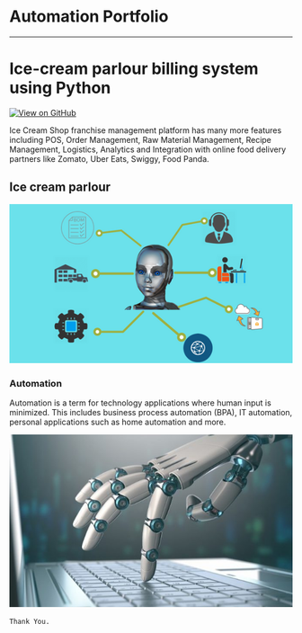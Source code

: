 # Automation Portfolio
---

# Ice-cream parlour billing system using Python 

[![View on GitHub](https://img.shields.io/badge/GitHub-View_on_GitHub-blue?logo=GitHub)](https://github.com/AbhinabaSaha-git/Icecream)

Ice Cream Shop franchise management platform has many more features including POS, Order Management, Raw Material Management, Recipe Management, Logistics, Analytics and Integration with online food delivery partners like Zomato, Uber Eats, Swiggy, Food Panda.

## Ice cream parlour

<center><img src="/assets/img/Top-7-RPA-Use-Cases-In-Manufacturing-Industry-1.png"/></center>

### Automation 

Automation is a term for technology applications where human input is minimized. This includes business process automation (BPA), IT automation, personal applications such as home automation and more.

<center><img src="/assets/img/How-to-Prepare-for-an-Automated-Future-657x400.jpg"/></center>


```
Thank You.
```
